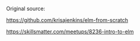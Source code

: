 Original source:

https://github.com/krisajenkins/elm-from-scratch

https://skillsmatter.com/meetups/8236-intro-to-elm
